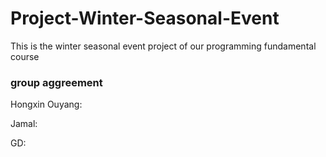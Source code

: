 # Project-Winter-Seasonal-Event
This is the winter seasonal event project of our programming fundamental course

### group aggreement ###

Hongxin Ouyang:


Jamal:



GD:




